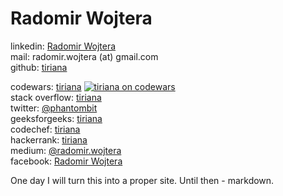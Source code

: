 # Radomir Wojtera

linkedin: [Radomir Wojtera](https://www.linkedin.com/in/radomirwojtera)  
mail: radomir.wojtera (at) gmail.com  
github: [tiriana](https://github.com/tiriana)  

codewars: [tiriana](https://www.codewars.com/users/tiriana)
[![tiriana on codewars](https://www.codewars.com/users/tiriana/badges/micro)](https://www.codewars.com/users/tiriana)  
stack overflow: [tiriana](https://stackoverflow.com/users/942223/tiriana)  
twitter: [@phantombit](https://twitter.com/phantombit)  
geeksforgeeks: [tiriana](https://auth.geeksforgeeks.org/user/tiriana/practice)  
codechef: [tiriana](https://www.codechef.com/users/tiriana)  
hackerrank: [tiriana](https://www.hackerrank.com/tiriana)  
medium: [@radomir.wojtera](https://medium.com/@radomir.wojtera)  
facebook: [Radomir Wojtera](https://www.facebook.com/radomir.wojtera)  


One day I will turn this into a proper site. Until then - markdown.
